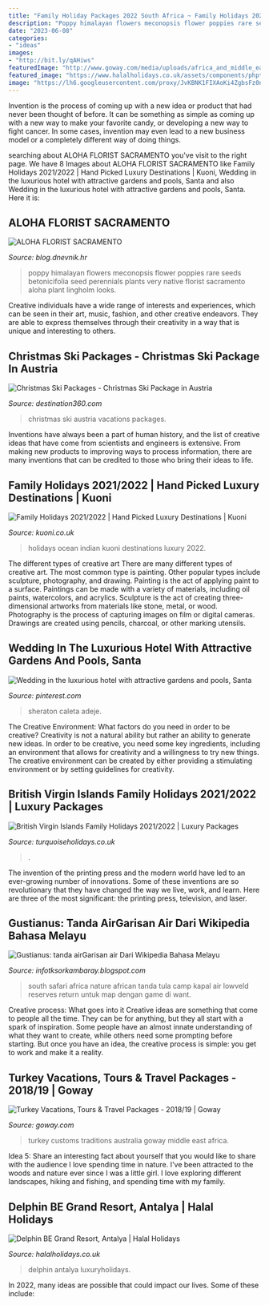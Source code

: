 ```yaml
---
title: "Family Holiday Packages 2022 South Africa ~ Family Holidays 2021/2022"
description: "Poppy himalayan flowers meconopsis flower poppies rare seeds betonicifolia seed perennials plants very native florist sacramento aloha plant lingholm looks"
date: "2023-06-08"
categories:
- "ideas"
images:
- "http://bit.ly/qAHiws"
featuredImage: "http://www.goway.com/media/uploads/africa_and_middle_east/images/turkey/general_turkey/a_folklore_dancing_group_from_turkey_1_hero.jpg"
featured_image: "https://www.halalholidays.co.uk/assets/components/phpthumbof/cache/img14.23b1c01740d4b5e7d25828b8e3430874.jpg"
image: "https://lh6.googleusercontent.com/proxy/JvKBNK1FIXAoKi4ZgbsFz0nwfuJxtfLC0Zh1MrTZavrFqdsWyKdO8GEdN-gXGZL71HcLKApwTT3PEuhPmmrZy6IdwD24djQlb_SzbpESYLvDxuxW-Fl98SUW5mBG=s0-d"
---
```



Invention is the process of coming up with a new idea or product that had never been thought of before. It can be something as simple as coming up with a new way to make your favorite candy, or developing a new way to fight cancer. In some cases, invention may even lead to a new business model or a completely different way of doing things.

	

		
searching about ALOHA FLORIST SACRAMENTO you've visit to the right page. We have 8 Images about ALOHA FLORIST SACRAMENTO like Family Holidays 2021/2022 | Hand Picked Luxury Destinations | Kuoni, Wedding in the luxurious hotel with attractive gardens and pools, Santa and also Wedding in the luxurious hotel with attractive gardens and pools, Santa. Here it is:
		
    
## ALOHA FLORIST SACRAMENTO

<img loading=lazy src="http://bit.ly/qAHiws" onerror="this.onerror=null;this.src='https://tse1.mm.bing.net/th?id=OIP.pkPa28lbnlSi_CTRl__zHQAAAA&amp;pid=15.1';" alt="ALOHA FLORIST SACRAMENTO">

_Source: blog.dnevnik.hr_

>poppy himalayan flowers meconopsis flower poppies rare seeds betonicifolia seed perennials plants very native florist sacramento aloha plant lingholm looks. 

	

Creative individuals have a wide range of interests and experiences, which can be seen in their art, music, fashion, and other creative endeavors. They are able to express themselves through their creativity in a way that is unique and interesting to others.

    
## Christmas Ski Packages - Christmas Ski Package In Austria

<img loading=lazy src="http://www.destination360.com/travel/vacations/images/s/christmas-ski-holidays.jpg" onerror="this.onerror=null;this.src='https://tse2.mm.bing.net/th?id=OIP.tiIMDCmPQAcPvG2aDN3r1wHaFU&amp;pid=15.1';" alt="Christmas Ski Packages - Christmas Ski Package in Austria">

_Source: destination360.com_

>christmas ski austria vacations packages. 

	

Inventions have always been a part of human history, and the list of creative ideas that have come from scientists and engineers is extensive. From making new products to improving ways to process information, there are many inventions that can be credited to those who bring their ideas to life.

    
## Family Holidays 2021/2022 | Hand Picked Luxury Destinations | Kuoni

<img loading=lazy src="https://www.kuoni.co.uk/upload/sites/family/thumbnails/io.jpg" onerror="this.onerror=null;this.src='https://tse2.mm.bing.net/th?id=OIP.7dg09Jx2lv8AA52qratrcAHaEo&amp;pid=15.1';" alt="Family Holidays 2021/2022 | Hand Picked Luxury Destinations | Kuoni">

_Source: kuoni.co.uk_

>holidays ocean indian kuoni destinations luxury 2022. 

	

The different types of creative art
There are many different types of creative art. The most common type is painting. Other popular types include sculpture, photography, and drawing.
Painting is the act of applying paint to a surface. Paintings can be made with a variety of materials, including oil paints, watercolors, and acrylics. Sculpture is the act of creating three-dimensional artworks from materials like stone, metal, or wood. Photography is the process of capturing images on film or digital cameras. Drawings are created using pencils, charcoal, or other marking utensils.

    
## Wedding In The Luxurious Hotel With Attractive Gardens And Pools, Santa

<img loading=lazy src="https://i.pinimg.com/originals/65/4d/bf/654dbf3cff00ac2ed3ba9a4b366cc57b.png" onerror="this.onerror=null;this.src='https://tse3.mm.bing.net/th?id=OIP.UTaJMwRSwCrv1Ijw6pA1JgHaEJ&amp;pid=15.1';" alt="Wedding in the luxurious hotel with attractive gardens and pools, Santa">

_Source: pinterest.com_

>sheraton caleta adeje. 

	

The Creative Environment: What factors do you need in order to be creative?
Creativity is not a natural ability but rather an ability to generate new ideas. In order to be creative, you need some key ingredients, including an environment that allows for creativity and a willingness to try new things. The creative environment can be created by either providing a stimulating environment or by setting guidelines for creativity.

    
## British Virgin Islands Family Holidays 2021/2022 | Luxury Packages

<img loading=lazy src="https://www.turquoiseholidays.co.uk/media/3948/general-country-image-cooper-island-aerials.jpg" onerror="this.onerror=null;this.src='https://tse4.mm.bing.net/th?id=OIP.CPGJHifBqnTQL_EboMUfowHaE7&amp;pid=15.1';" alt="British Virgin Islands Family Holidays 2021/2022 | Luxury Packages">

_Source: turquoiseholidays.co.uk_

>. 

	

The invention of the printing press and the modern world have led to an ever-growing number of innovations. Some of these inventions are so revolutionary that they have changed the way we live, work, and learn. Here are three of the most significant: the printing press, television, and laser.

    
## Gustianus: Tanda AirGarisan Air Dari Wikipedia Bahasa Melayu

<img loading=lazy src="https://lh6.googleusercontent.com/proxy/JvKBNK1FIXAoKi4ZgbsFz0nwfuJxtfLC0Zh1MrTZavrFqdsWyKdO8GEdN-gXGZL71HcLKApwTT3PEuhPmmrZy6IdwD24djQlb_SzbpESYLvDxuxW-Fl98SUW5mBG=s0-d" onerror="this.onerror=null;this.src='https://tse1.mm.bing.net/th?id=OIP.TRxouxro9v1xroI46reFXAAAAA&amp;pid=15.1';" alt="Gustianus: tanda airGarisan air Dari Wikipedia Bahasa Melayu">

_Source: infotksorkambaray.blogspot.com_

>south safari africa nature african tanda tula camp kapal air lowveld reserves return untuk map dengan game di want. 

	

Creative process: What goes into it
Creative ideas are something that come to people all the time. They can be for anything, but they all start with a spark of inspiration. Some people have an almost innate understanding of what they want to create, while others need some prompting before starting. But once you have an idea, the creative process is simple: you get to work and make it a reality.

    
## Turkey Vacations, Tours &amp; Travel Packages - 2018/19 | Goway

<img loading=lazy src="http://www.goway.com/media/uploads/africa_and_middle_east/images/turkey/general_turkey/a_folklore_dancing_group_from_turkey_1_hero.jpg" onerror="this.onerror=null;this.src='https://tse3.mm.bing.net/th?id=OIP.zU4pEh-ietSJlH9wqQai1AHaD6&amp;pid=15.1';" alt="Turkey Vacations, Tours &amp; Travel Packages - 2018/19 | Goway">

_Source: goway.com_

>turkey customs traditions australia goway middle east africa. 

	

Idea 5: Share an interesting fact about yourself that you would like to share with the audience
I love spending time in nature. I've been attracted to the woods and nature ever since I was a little girl. I love exploring different landscapes, hiking and fishing, and spending time with my family.

    
## Delphin BE Grand Resort, Antalya | Halal Holidays

<img loading=lazy src="https://www.halalholidays.co.uk/assets/components/phpthumbof/cache/img14.23b1c01740d4b5e7d25828b8e3430874.jpg" onerror="this.onerror=null;this.src='https://tse3.mm.bing.net/th?id=OIP.Mhjx1bjUH5GWIIrbJoiiewHaEH&amp;pid=15.1';" alt="Delphin BE Grand Resort, Antalya | Halal Holidays">

_Source: halalholidays.co.uk_

>delphin antalya luxuryholidays. 

	

In 2022, many ideas are possible that could impact our lives. Some of these include: 

